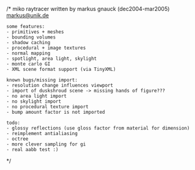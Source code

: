 /*
	miko raytracer
	written by markus gnauck (dec2004-mar2005)
	markus@unik.de

	some features:
	- primitives + meshes
	- bounding volumes
	- shadow caching
	- procedural + image textures
	- normal mapping
	- spotlight, area light, skylight
	- monte carlo GI
	- XML scene format support (via TinyXML)

	known bugs/missing import:
	- resolution change influences viewport
	- import of duskshroud scene -> missing hands of figure???
	- no area light import
	- no skylight import
	- no procedural texture import
	- bump amount factor is not imported

	todo:
	- glossy reflections (use gloss factor from material for dimension)
	- reimplement antialiasing
	- octree
	- more clever sampling for gi
	- real aabb test :)
*/